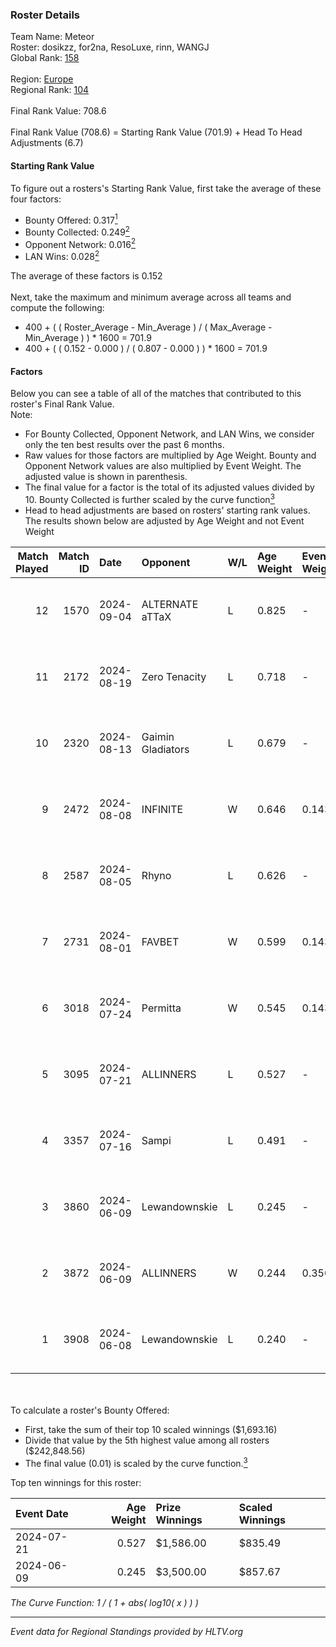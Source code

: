 ### Roster Details<br />
Team Name: Meteor<br />
Roster: dosikzz, for2na, ResoLuxe, rinn, WANGJ<br />
Global Rank: [158](../../standings_global_2024_10_30.md)<br />
<br />
Region: [Europe]( ../../standings_europe_2024_10_30.md)<br />
Regional Rank: [104]( ../../standings_europe_2024_10_30.md)<br />
<br />
Final Rank Value:  708.6<br />
<br />
Final Rank Value (708.6) = Starting Rank Value (701.9) + Head To Head Adjustments (6.7)<br />

#### Starting Rank Value<br />
To figure out a rosters's Starting Rank Value, first take the average of these four factors:<br />
- Bounty Offered: 0.317[<sup>1</sup>](#table2)
- Bounty Collected: 0.249[<sup>2</sup>](#table1)
- Opponent Network: 0.016[<sup>2</sup>](#table1)
- LAN Wins: 0.028[<sup>2</sup>](#table1)

The average of these factors is 0.152<br />
<br />
Next, take the maximum and minimum average across all teams and compute the following:<br />
- 400 + ( ( Roster_Average - Min_Average ) / ( Max_Average - Min_Average ) ) * 1600 = 701.9
- 400 + ( ( 0.152 - 0.000 ) / ( 0.807 - 0.000 ) ) * 1600 = 701.9


#### Factors<br />
Below you can see a table of all of the matches that contributed to this roster's Final Rank Value.<br />
Note:<br />

- For Bounty Collected, Opponent Network, and LAN Wins, we consider only the ten best results over the past 6 months.
- Raw values for those factors are multiplied by Age Weight. Bounty and Opponent Network values are also multiplied by Event Weight. The adjusted value is shown in parenthesis.
- The final value for a factor is the total of its adjusted values divided by 10. Bounty Collected is further scaled by the curve function[<sup>3</sup>](#curveFunction)
- Head to head adjustments are based on rosters' starting rank values. The results shown below are adjusted by Age Weight and not Event Weight
<span id="table1"></span><br />


| Match Played | Match ID | Date       | Opponent          | W/L | Age Weight | Event Weight | Bounty Collected | Opponent Network | LAN Wins  | H2H Adj. | Roster                                     |
| -: | -: | :- | :- | :- | :- | :- | :- | :- | :- | -: | :- |
|           12 |     1570 | 2024-09-04 | ALTERNATE aTTaX   | L   | 0.825      | -            | -                | -                | -         |    -4.26 | dosikzz, for2na, ResoLuxe, rinn, WANGJ     |
|           11 |     2172 | 2024-08-19 | Zero Tenacity     | L   | 0.718      | -            | -                | -                | -         |    -2.85 | dosikzz, for2na, ResoLuxe, rinn, WANGJ     |
|           10 |     2320 | 2024-08-13 | Gaimin Gladiators | L   | 0.679      | -            | -                | -                | -         |    -5.66 | dosikzz, for2na, ResoLuxe, rinn, WANGJ     |
|            9 |     2472 | 2024-08-08 | INFINITE          | W   | 0.646      | 0.143        | 0.000 (0.000)    | 0.079 (0.007)    | 0 (0.000) |     6.10 | dosikzz, for2na, ResoLuxe, rinn, WANGJ     |
|            8 |     2587 | 2024-08-05 | Rhyno             | L   | 0.626      | -            | -                | -                | -         |    -4.40 | dosikzz, for2na, ResoLuxe, rinn, WANGJ     |
|            7 |     2731 | 2024-08-01 | FAVBET            | W   | 0.599      | 0.143        | 0.055 (0.005)    | 0.828 (0.071)    | 0 (0.000) |    15.31 | dosikzz, for2na, ResoLuxe, rinn, WANGJ     |
|            6 |     3018 | 2024-07-24 | Permitta          | W   | 0.545      | 0.143        | 0.060 (0.005)    | 1.000 (0.078)    | 0 (0.000) |    15.72 | dosikzz, for2na, ResoLuxe, rinn, WANGJ     |
|            5 |     3095 | 2024-07-21 | ALLINNERS         | L   | 0.527      | -            | -                | -                | -         |    -8.35 | dosikzz, F0R3VER, for2na, OxygeN, rinn     |
|            4 |     3357 | 2024-07-16 | Sampi             | L   | 0.491      | -            | -                | -                | -         |    -2.27 | dosikzz, for2na, ResoLuxe, rinn, WANGJ     |
|            3 |     3860 | 2024-06-09 | Lewandownskie     | L   | 0.245      | -            | -                | -                | -         |    -2.96 | dosikzz, dukefissura, for2na, OxygeN, rinn |
|            2 |     3872 | 2024-06-09 | ALLINNERS         | W   | 0.244      | 0.350        | 0.003 (0.000)    | 0.008 (0.001)    | 1 (0.244) |     3.20 | dosikzz, dukefissura, for2na, OxygeN, rinn |
|            1 |     3908 | 2024-06-08 | Lewandownskie     | L   | 0.240      | -            | -                | -                | -         |    -2.92 | dosikzz, dukefissura, for2na, OxygeN, rinn |

<br />
<span id="table2"></span><br />
To calculate a roster's Bounty Offered:<br />

- First, take the sum of their top 10 scaled winnings ($1,693.16)
- Divide that value by the 5th highest value among all rosters ($242,848.56)
- The final value (0.01) is scaled by the curve function.[<sup>3</sup>](#curveFunction)

Top ten winnings for this roster:<br />

| Event Date | Age Weight | Prize Winnings | Scaled Winnings |
| :- | -: | :- | :- |
| 2024-07-21 |      0.527 | $1,586.00      | $835.49         |
| 2024-06-09 |      0.245 | $3,500.00      | $857.67         |


<span id="curveFunction"></span>_The Curve Function: 1 / ( 1 + abs( log10( x ) ) )_<br />

---
_Event data for Regional Standings provided by HLTV.org_<br />
